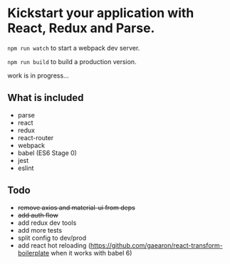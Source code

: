 # Kickstart your application with React, Redux and Parse.

```npm run watch``` to start a webpack dev server.

```npm run build``` to build a production version.

work is in progress...

## What is included

* parse
* react
* redux
* react-router
* webpack
* babel (ES6 Stage 0)
* jest
* eslint


## Todo

* ~~remove axios and material-ui from deps~~
* ~~add auth flow~~
* add redux dev tools
* add more tests
* split config to dev/prod
* add react hot reloading (https://github.com/gaearon/react-transform-boilerplate when it works with babel 6)

